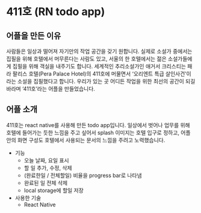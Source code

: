 # 411호 (RN todo app)

## 어플을 만든 이유

사람들은 일상과 떨어져 자기만의 작업 공간을 갖기 원합니다. 실제로 소설가 중에서는 집필을 위해 호텔에서 머무른다는 사람도 있고, 서울의 한 호텔에서는 젊은 소설가들에게 집필을 위해 객실을 내주기도 합니다. 세계적인 추리소설가인 애거서 크리스티는 패라 팔리스 호텔(Pera Palace Hotel)의 411호에 머물면서 ‘오리엔트 특급 살인사건’이라는 소설을 집필했다고 합니다. 우리가 있는 곳 어디든 작업을 위한 최선의 공간이 되길 바라며 ‘411호’라는 어플을 만들었습니다.

## 어플 소개

411호는 react native를 사용해 만든 todo app입니다. 일상에서 벗어나 업무를 위해 호텔에 들어가는 듯한 느낌을 주고 싶어서 splash 이미지는 호텔 입구로 정하고, 어플 안의 화면 구성도 호텔에서 사용되는 문서의 느낌을 주려고 노력했습니다.

-   기능
    -   오늘 날짜, 요일 표시
    -   할 일 추가, 수정, 삭제
    -   (완료한일 / 전체할일) 비율을 progress bar로 나타냄
    -   완료된 일 전체 삭제
    -   local storage에 할일 저장
-   사용한 기술
    -   React Native
